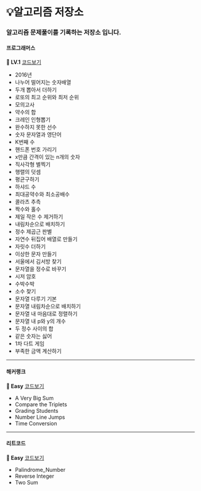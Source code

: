 # 💡알고리즘 저장소

### 알고리즘 문제풀이를 기록하는 저장소 입니다.

#### 프로그래머스

<b>🌱 LV.1</b> [코드보기](https://github.com/nohriter/Algorithm/tree/main/src/programmers/lv1)
- 2016년
- 나누어 떨어지는 숫자배열
- 두개 뽑아서 더하기
- 로또의 최고 순위와 최저 순위
- 모의고사
- 약수의 합
- 크레인 인형뽑기
- 완수하지 못한 선수
- 숫자 문자열과 영단어
- K번째 수
- 핸드폰 번호 가리기
- x만큼 간격이 있는 n개의 숫자
- 직사각형 별찍기
- 행렬의 덧셈
- 평균구하기
- 하샤드 수
- 최대공약수와 최소공배수
- 콜라츠 추측
- 짝수와 홀수
- 제일 작은 수 제거하기
- 내림차순으로 배치하기
- 정수 제곱근 판별
- 자연수 뒤집어 배열로 만들기
- 자릿수 더하기
- 이상한 문자 만들기
- 서울에서 김서방 찾기
- 문자열을 정수로 바꾸기
- 시저 암호
- 수박수박
- 소수 찾기
- 문자열 다루기 기본
- 문자열 내림차순으로 배치하기
- 문자열 내 마음대로 정렬하기
- 문자열 내 p와 y의 개수
- 두 정수 사이의 합
- 같은 숫자는 싫어
- 1차 다트 게임
- 부족한 금액 계산하기
---

#### 해커랭크

<b>🌱 Easy</b> [코드보기](https://github.com/nohriter/Algorithm/tree/main/src/hackerrank)
- A Very Big Sum
- Compare the Triplets
- Grading Students
- Number Line Jumps
- Time Conversion

---

#### 리트코드

<b>🌱 Easy</b> [코드보기](https://github.com/nohriter/Algorithm/tree/main/src/leetcode)
- Palindrome_Number
- Reverse Integer
- Two Sum

